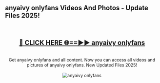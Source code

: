 <h2>anyaivy onlyfans Videos And Photos - Update Files 2025!</h2>
<br>
<div align="center">
<h2><a href="https://linkcuts.com/hfmhzwbr" rel="nofollow">🔴 CLICK HERE 🌐==►► anyaivy onlyfans</a></h2>
<br>
Get anyaivy onlyfans and all content. Now you can access all videos and pictures of anyaivy onlyfans. New Updated Files 2025!
<br>
<br>
<a href="https://linkcuts.com/hfmhzwbr" rel="nofollow" data-target="animated-image.originalLink"><img src="https://i.ibb.co.com/WyWwxjT/player-gif2.gif" alt="anyaivy onlyfans" style="max-width: 100%; display: inline-block;" data-target="animated-image.originalImage"></a>
</div>
<br>